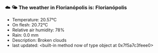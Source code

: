### ☁️ 🌤️  The weather in Florianópolis is: Florianópolis

- Temperature: 20.57°C
- On flesh: 20.72°C
- Relative air humidity: 78%
- Rain: 0.0 mm
- Description: Broken clouds
- last updated: <built-in method now of type object at 0x7f5a7c3feee0>
